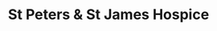 ---
title: "St Peters & St James Hospice"
url: /haywards-heath/st-peters-and-st-james-hospice-south-road-2/
shop: charity
---